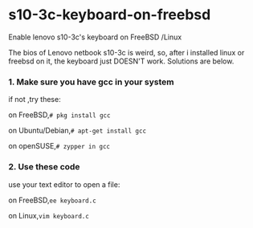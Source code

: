 # s10-3c-keyboard-on-freebsd

Enable lenovo s10-3c's keyboard on FreeBSD /Linux


The bios of Lenovo netbook s10-3c is weird, so, after i installed linux or freebsd on it, the keyboard just DOESN'T work.
Solutions are below.

### 1. Make sure you have gcc in your system
if not ,try these:

on FreeBSD,`# pkg install gcc`

on Ubuntu/Debian,`# apt-get install gcc`

on openSUSE,`# zypper in gcc`

### 2. Use these code
use your text editor to open a file:

on FreeBSD,`ee keyboard.c`

on Linux,`vim keyboard.c`








